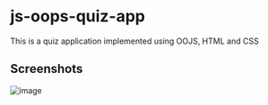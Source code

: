# js-oops-quiz-app
This is a quiz application implemented using OOJS, HTML and CSS

## Screenshots

![image](https://user-images.githubusercontent.com/13241573/145571920-0939c5f0-1ccf-4c52-a203-5d4cba98a374.png)

